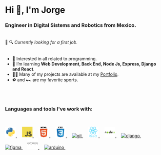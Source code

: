 # Hi 👋, I'm Jorge<br>
### Engineer in Digital Sistems and Robotics from Mexico.<br><br>
💼 🔍 *Currently looking for a first job*.<br><br>
- 👀 Interested in all related to programming.
-  🌱 I’m learning **Web Development, Back End, Node Js, Express, Django and React**.
-  👨‍💻 Many of my projects are available at my [Portfolio](https://j-atj.github.io/Portafolio/).
-  ⚽ and 🏎️ are my favorite sports.
<br>
<br>
<h3 align="left">Languages and tools I've work with:</h3> <br>
<p align="left"> 
    <a href="https://www.python.org" target="_blank" rel="noreferrer"> 
        <img src="https://raw.githubusercontent.com/devicons/devicon/master/icons/python/python-original.svg" alt="python" width="35" height="35"/> 
    </a>&nbsp&nbsp&nbsp
    <a href="https://developer.mozilla.org/en-US/docs/Web/JavaScript" target="_blank" rel="noreferrer"> 
        <img src="https://raw.githubusercontent.com/devicons/devicon/master/icons/javascript/javascript-original.svg" alt="javascript" width="35" height="35"/> 
    </a>&nbsp&nbsp&nbsp
    <a href="https://www.w3.org/html/" target="_blank" rel="noreferrer"> 
        <img src="https://raw.githubusercontent.com/devicons/devicon/master/icons/html5/html5-original-wordmark.svg" alt="html5" width="35" height="35"/> 
    </a> &nbsp&nbsp&nbsp 
    <a href="https://www.w3schools.com/css/" target="_blank" rel="noreferrer"> 
        <img src="https://raw.githubusercontent.com/devicons/devicon/master/icons/css3/css3-original-wordmark.svg" alt="css3" width="35" height="35"/> 
    </a>&nbsp&nbsp&nbsp
    <a href="https://git-scm.com/" target="_blank" rel="noreferrer"> 
        <img src="https://www.vectorlogo.zone/logos/git-scm/git-scm-icon.svg" alt="git" width="35" height="35"/>
    </a>&nbsp&nbsp&nbsp
    <a href="https://reactjs.org/" target="_blank" rel="noreferrer"> 
        <img src="https://raw.githubusercontent.com/devicons/devicon/master/icons/react/react-original-wordmark.svg" alt="react" width="35" height="35"/> 
    </a>&nbsp&nbsp&nbsp
    <a href="https://nodejs.org" target="_blank" rel="noreferrer"> 
        <img src="https://raw.githubusercontent.com/devicons/devicon/master/icons/nodejs/nodejs-original-wordmark.svg" alt="nodejs" width="35" height="35"/> 
    </a>&nbsp&nbsp&nbsp  
    <a href="https://www.djangoproject.com/" target="_blank" rel="noreferrer"> 
        <img src="https://cdn.worldvectorlogo.com/logos/django.svg" alt="django" width="35" height="35"/> 
    </a>&nbsp&nbsp&nbsp
      <a href="https://www.figma.com/" target="_blank" rel="noreferrer"> 
        <img src="https://www.vectorlogo.zone/logos/figma/figma-icon.svg" alt="figma" width="35" height="35"/> 
    </a>&nbsp&nbsp&nbsp 
    <a href="https://expressjs.com" target="_blank" rel="noreferrer"> 
        <img src="https://raw.githubusercontent.com/devicons/devicon/master/icons/express/express-original-wordmark.svg" alt="express" width="35" height="35"/> 
    </a>&nbsp&nbsp&nbsp  
    <a href="https://www.arduino.cc/" target="_blank" rel="noreferrer"> 
        <img src="https://cdn.worldvectorlogo.com/logos/arduino-1.svg" alt="arduino" width="35" height="35"/> 
    </a>&nbsp&nbsp&nbsp
